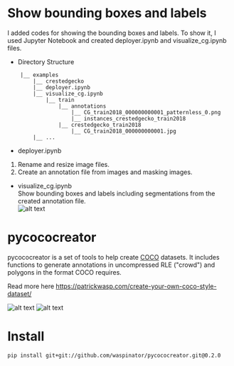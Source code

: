 # Show bounding boxes and labels
I added codes for showing the bounding boxes and labels. To show it, I used Jupyter Notebook and created deployer.ipynb and visualize_cg.ipynb files.

- Directory Structure  
```Shell
    |__ examples					
        |__ crestedgecko
        |__ deployer.ipynb
        |__ visualize_cg.ipynb
            |__ train
            	|__ annotations
            		|__ CG_train2018_000000000001_patternless_0.png
            		|__ instances_crestedgecko_train2018
            	|__ crestedgecko_train2018
            		|__ CG_train2018_000000000001.jpg
        |__ ...	        
```
- deployer.ipynb  
1) Rename and resize image files.  
2) Create an annotation file from images and masking images.    
- visualize_cg.ipynb  
Show bounding boxes and labels including segmentations from the created annotation file.  
![alt text](https://github.com/asyncbridge/pycococreator/tree/master/examples/crestedgecko/output_6_0.png "output")

# pycococreator

pycococreator is a set of tools to help create [COCO](http://cocodataset.org) datasets. It includes functions to generate annotations in uncompressed RLE ("crowd") and polygons in the format COCO requires.

Read more here https://patrickwasp.com/create-your-own-coco-style-dataset/

![alt text](https://i.imgur.com/iQSPjeC.png "input files")
![alt text](https://i.imgur.com/py2aYK9.png "output")

# Install

`pip install git+git://github.com/waspinator/pycococreator.git@0.2.0`  
